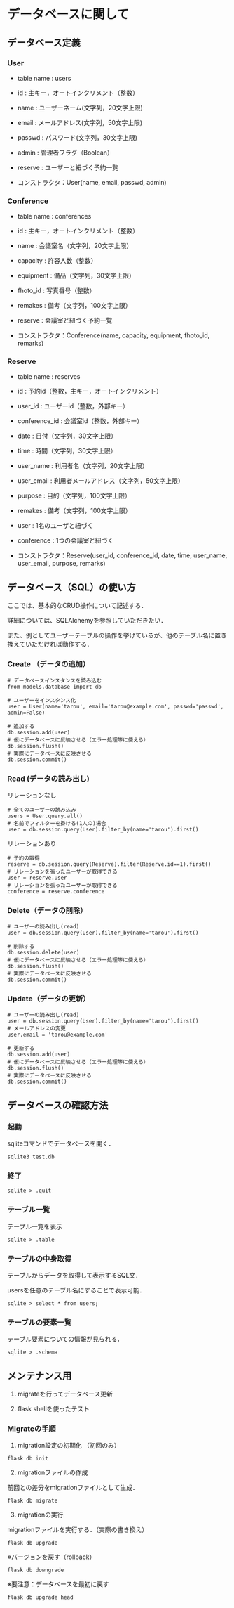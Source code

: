 # データベースに関して

## データベース定義

### User
* table name    : users
* id     : 主キー，オートインクリメント（整数）
* name   : ユーザーネーム(文字列，20文字上限)
* email  : メールアドレス(文字列，50文字上限)
* passwd : パスワード(文字列，30文字上限)
* admin  : 管理者フラグ（Boolean）

* reserve : ユーザーと紐づく予約一覧

* コンストラクタ：User(name, email, passwd, admin)

### Conference
* table name    : conferences
* id            : 主キー，オートインクリメント（整数）
* name          : 会議室名（文字列，20文字上限）
* capacity      : 許容人数（整数）
* equipment     : 備品（文字列，30文字上限）
* fhoto_id      : 写真番号（整数）
* remakes       : 備考（文字列，100文字上限）

* reserve : 会議室と紐づく予約一覧

* コンストラクタ：Conference(name, capacity, equipment, fhoto_id, remarks)

### Reserve
* table name    : reserves
* id            : 予約id（整数，主キー，オートインクリメント）
* user_id       : ユーザーid（整数，外部キー）
* conference_id : 会議室id（整数，外部キー）
* date          : 日付（文字列，30文字上限） 
* time          : 時間（文字列，30文字上限）
* user_name     : 利用者名（文字列，20文字上限）
* user_email    : 利用者メールアドレス（文字列，50文字上限）
* purpose       : 目的（文字列，100文字上限）
* remakes       : 備考（文字列，100文字上限）

* user : 1名のユーザと紐づく
* conference : 1つの会議室と紐づく

* コンストラクタ：Reserve(user_id, conference_id, date, time, user_name, user_email, purpose, remarks)

## データベース（SQL）の使い方
ここでは、基本的なCRUD操作について記述する．

詳細については、SQLAlchemyを参照していただきたい．

また、例としてユーザーテーブルの操作を挙げているが、他のテーブル名に置き換えていただければ動作する．

### Create （データの追加）
```
# データベースインスタンスを読み込む
from models.database import db

# ユーザーをインスタンス化
user = User(name='tarou', email='tarou@example.com', passwd='passwd', admin=False)

# 追加する
db.session.add(user)
# 仮にデータベースに反映させる（エラー処理等に使える）
db.session.flush()
# 実際にデータベースに反映させる
db.session.commit()
```
### Read (データの読み出し)
リレーションなし
```
# 全てのユーザーの読み込み
users = User.query.all()
# 名前でフィルターを掛ける(1人の)場合
user = db.session.query(User).filter_by(name='tarou').first()
```
リレーションあり
```
# 予約の取得
reserve = db.session.query(Reserve).filter(Reserve.id==1).first()
# リレーションを張ったユーザーが取得できる
user = reserve.user
# リレーションを張ったユーザーが取得できる
conference = reserve.conference
```

### Delete（データの削除）
```
# ユーザーの読み出し(read)
user = db.session.query(User).filter_by(name='tarou').first()

# 削除する
db.session.delete(user)
# 仮にデータベースに反映させる（エラー処理等に使える）
db.session.flush()
# 実際にデータベースに反映させる
db.session.commit()
```

### Update（データの更新）
```
# ユーザーの読み出し(read)
user = db.session.query(User).filter_by(name='tarou').first()
# メールアドレスの変更
user.email = 'tarou@example.com'

# 更新する
db.session.add(user)
# 仮にデータベースに反映させる（エラー処理等に使える）
db.session.flush()
# 実際にデータベースに反映させる
db.session.commit()
```

## データベースの確認方法

### 起動
sqliteコマンドでデータベースを開く．
```
sqlite3 test.db
```

### 終了
```
sqlite > .quit
```

### テーブル一覧
テーブル一覧を表示
```
sqlite > .table
```

### テーブルの中身取得
テーブルからデータを取得して表示するSQL文．

usersを任意のテーブル名にすることで表示可能．
```
sqlite > select * from users;
```

### テーブルの要素一覧
テーブル要素についての情報が見られる．
```
sqlite > .schema
```

## メンテナンス用

1. migrateを行ってデータベース更新

2. flask shellを使ったテスト

### Migrateの手順

1. migration設定の初期化 （初回のみ）

```
flask db init
```

2. migrationファイルの作成

前回との差分をmigrationファイルとして生成．

```
flask db migrate
```

3. migrationの実行

migrationファイルを実行する．（実際の書き換え）

```
flask db upgrade
```

※バージョンを戻す（rollback）

```
flask db downgrade
```

※要注意：データベースを最初に戻す

```
flask db upgrade head
```